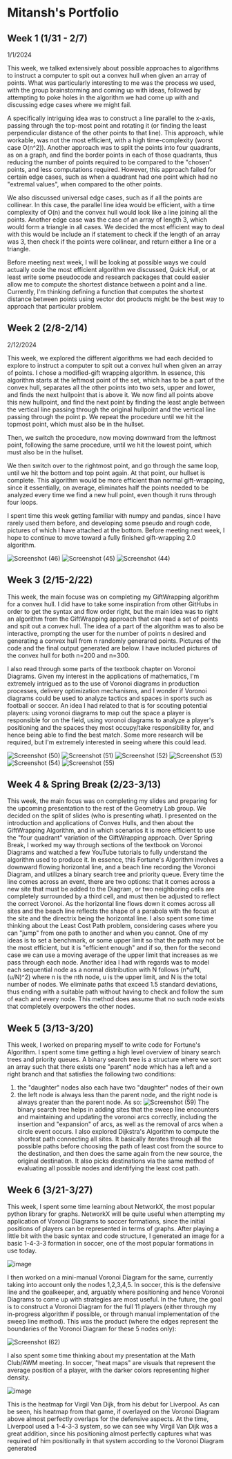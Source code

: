 # Mitansh's Portfolio
## Week 1 (1/31 - 2/7)
1/1/2024

This week, we talked extensively about possible approaches to algorithms to instruct a computer to spit out a convex hull when given an array of points. What was particularly interesting to me was the process we used, with the group brainstorming and coming up with ideas, followed by attempting to poke holes in the algorithm we had come up with and discussing edge cases where we might fail. 

A specifically intriguing idea was to construct a line parallel to the x-axis, passing through the top-most point and rotating it (or finding the least perpendicular distance of the other points to that line). This approach, while workable, was not the most efficient, with a high time-complexity (worst case O(n^2)). Another approach was to split the points into four quadrants, as on a graph, and find the border points in each of those quadrants, thus reducing the number of points required to be compared to the "chosen" points, and less computations required. However, this approach failed for certain edge cases, such as when a quadrant had one point which had no "extremal values", when compared to the other points. 

We also discussed universal edge cases, such as if all the points are collinear. In this case, the parallel line idea would be efficient, with a time complexity of O(n) and the convex hull would look like a line joining all the points. Another edge case was the case of an array of length 3, which would form a triangle in all cases. We decided the most efficient way to deal with this would be include an if statement to check if the length of an array was 3, then check if the points were collinear, and return either a line or a triangle. 

Before meeting next week, I will be looking at possible ways we could actually code the most efficient algorithm we discussed, Quick Hull, or at least write some pseudocode and research packages that could easier allow me to compute the shortest distance between a point and a line. Currently, I'm thinking defining a function that computes the shortest distance between points using vector dot products might be the best way to approach that particular problem. 

## Week 2 (2/8-2/14)
2/12/2024

This week, we explored the different algorithms we had each decided to explore to instruct a computer to spit out a convex hull when given an array of points. I chose a modified-gift wrapping algorithm. In essence, this algorithm starts at the leftmost point of the set, which has to be a part of the convex hull, separates all the other points into two sets, upper and lower, and finds the next hullpoint that is above it. We now find all points above this new hullpoint, and find the next point by finding the least angle between the vertical line passing through the original hullpoint and the vertical line passing through the point p. We repeat the procedure until we hit the topmost point, which must also be in the hullset. 

Then, we switch the procedure, now moving downward from the leftmost point, following the same procedure, until we hit the lowest point, which must also be in the hullset. 

We then switch over to the rightmost point, and go through the same loop, until we hit the bottom and top point again. At that point, our hullset is complete. This algorithm would be more efficient than normal gift-wrapping, since it essentially, on average, eliminates half the points needed to be analyzed every time we find a new hull point, even though it runs through four loops. 

I spent time this week getting familiar with numpy and pandas, since I have rarely used them before, and developing some pseudo and rough code, pictures of which I have attached at the bottom. Before meeting next week, I hope to continue to move toward a fully finished gift-wrapping 2.0 algorithm. 

![Screenshot (46)](https://github.com/AlecTraas/computational-geo-lab/assets/158364293/3f2e9c3f-27a6-413b-86fd-314bc986e0f2)
![Screenshot (45)](https://github.com/AlecTraas/computational-geo-lab/assets/158364293/b5be7180-f8d6-4536-be73-71cdacb718a8)
![Screenshot (44)](https://github.com/AlecTraas/computational-geo-lab/assets/158364293/5a974d33-3889-4223-8ba9-a1d6614235b3)

## Week 3 (2/15-2/22)
This week, the main focuse was on completing my GiftWrapping algorithm for a convex hull. I did have to take some inspiration from other GitHubs in order to get the syntax and flow order right, but the main idea was to right an algorithm from the GiftWrapping approach that can read a set of points and spit out a convex hull. The idea of a part of the algorithm was to also be interactive, prompting the user for the number of points n desired and generating a convex hull from n randomly generared points. Pictures of the code and the final output generated are below. I have included pictures of the convex hull for both n=200 and n=300.

I also read through some parts of the textbook chapter on Voronoi Diagrams. Given my interest in the applications of mathematics, I'm extremely intrigued as to the use of Voronoi diagrams in production processes, delivery optimization mechanisms, and I wonder if Voronoi diagrams could be used to analyze tactics and spaces in sports such as football or soccer. An idea I had related to that is for scouting potential players: using voronoi diagrams to map out the space a player is responsible for on the field, using voronoi diagrams to analyze a player's positioning and the spaces they most occupy/take responsibility for, and hence being able to find the best match. Some more research will be required, but I'm extremely interested in seeing where this could lead.

![Screenshot (50)](https://github.com/AlecTraas/computational-geo-lab/assets/158364293/ae7fde89-d5ca-4d33-9be1-faf81d5be025)
![Screenshot (51)](https://github.com/AlecTraas/computational-geo-lab/assets/158364293/32c4ab26-1e0b-4fc9-b6ea-86e47e50f5bb)
![Screenshot (52)](https://github.com/AlecTraas/computational-geo-lab/assets/158364293/fca18835-bfad-4e6b-8c0d-eab374937b95)
![Screenshot (53)](https://github.com/AlecTraas/computational-geo-lab/assets/158364293/6e931fee-b5d3-4133-8935-4583eb9fb97d)
![Screenshot (54)](https://github.com/AlecTraas/computational-geo-lab/assets/158364293/99d6a62c-8650-4bf6-99f2-44253c0e497e)
![Screenshot (55)](https://github.com/AlecTraas/computational-geo-lab/assets/158364293/3dcfaaff-57fa-4aa9-afda-c59951bc9249)

## Week 4 & Spring Break (2/23-3/13)
This week, the main focus was on completing my slides and preparing for the upcoming presentation to the rest of the Geometry Lab group. We decided on the split of slides (who is presenting what). I presented on the introduction and applications of Convex Hulls, and then about the GiftWrapping Algorithm, and in which scenarios it is more efficient to use the "four quadrant" variation of the GiftWrapping approach. 
Over Spring Break, I worked my way through sections of the textbook on Voronoi Diagrams and watched a few YouTube tutorials to fully understand the algorithm used to produce it. In essence, this Fortune's Algorithm involves a downward flowing horizontal line, and a beach line recording the Voronoi Diagram, and utilizes a binary search tree and priority queue. Every time the line comes across an event, there are two options: that it comes across a new site that must be added to the Diagram, or two neighboring cells are completely surrounded by a third cell, and must then be adjusted to reflect the correct Voronoi. As the horizontal line flows down it comes across all sites and the beach line reflects the shape of a parabola with the focus at the site and the directrix being the horizontal line. 
I also spent some time thinking about the Least Cost Path problem, considering cases where you can "jump" from one path to another and when you cannot. One of my ideas is to set a benchmark, or some upper limit so that the path may not be the most efficient, but it is "efficient enough" and if so, then for the second case we can use a moving average of the upper limit that increases as we pass through each node. Another idea I had with regards was to model each sequential node as a normal distribution with N follows (n*u/N, (u/N)^2) where n is the nth node, u is the upper limit, and N is the total number of nodes. We eliminate paths that exceed 1.5 standard deviations, thus ending with a suitable path without having to check and follow the sum of each and every node. This method does assume that no such node exists that completely overpowers the other nodes. 

## Week 5 (3/13-3/20)
This week, I worked on preparing myself to write code for Fortune's Algorithm. I spent some time getting a high level overview of binary search trees and priority queues. A binary search tree is a structure where we sort an array such that there exists one "parent" node which has a left and a right branch and that satisfies the following two conditions: 
1) the "daughter" nodes also each have two "daughter" nodes of their own
2) the left node is always less than the parent node, and the right node is always greater than the parent node.
As so:
![Screenshot (59)](https://github.com/AlecTraas/computational-geo-lab/assets/158364293/37c26943-dcd2-4ef4-9814-62297a6ee504)
The binary search tree helps in adding sites that the sweep line encounters and maintaining and updating the voronoi arcs correctly, including the insertion and "expansion" of arcs, as well as the removal of arcs when a circle event occurs.
I also explored Dijkstra's Algorithm to compute the shortest path connecting all sites. It basically iterates through all the possible paths before choosing the path of least cost from the source to the destination, and then does the same again from the new source, the original destination. It also picks destinations via the same method of evaluating all possible nodes and identifying the least cost path.

## Week 6 (3/21-3/27)
This week, I spent some time learning about NetworkX, the most popular python library for graphs. NetworkX will be quite useful when attempting my application of Voronoi Diagrams to soccer formations, since the initial positions of players can be represented in terms of graphs. After playing a little bit with the basic syntax and code structure, I generated an image for a basic 1-4-3-3 formation in soccer, one of the most popular formations in use today. 

![image](https://github.com/AlecTraas/computational-geo-lab/assets/158364293/2c3e36b5-1dc3-437a-a153-0a6dc8f10883)


I then worked on a mini-manual Voronoi Diagram for the same, currently taking into account only the nodes 1,2,3,4,5. In soccer, this is the defensive line and the goalkeeper, and, arguably where positioning and hence Voronoi Diagrams to come up with strategies are most useful. In the future, the goal is to construct a Voronoi Diagram for the full 11 players (either through my in-progress algorithm if possible, or through manual implementation of the sweep line method). This was the product (where the edges represent the boundaries of the Voronoi Diagram for these 5 nodes only):

![Screenshot (62)](https://github.com/AlecTraas/computational-geo-lab/assets/158364293/4d239f24-4e52-43c1-9cfe-5c2494ac7727)

I also spent some time thinking about my presentation at the Math Club/AWM meeting. In soccer, "heat maps" are visuals that represent the average position of a player, with the darker colors representing higher density. 

![image](https://github.com/AlecTraas/computational-geo-lab/assets/158364293/0cb11eb6-c66b-4ed0-89f6-4f8c6bac234f)

This is the heatmap for Virgil Van Dijk, from his debut for Liverpool. As can be seen, his heatmap from that game, if overlayed on the Voronoi Diagram above almost perfectly overlaps for the defensive aspects. At the time, Liverpool used a 1-4-3-3 system, so we can see why Virgil Van Dijk was a great addition, since his positioning almost perfectly captures what was required of him positionally in that system according to the Voronoi Diagram generated


